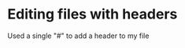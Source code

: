 # Editing files with headers


































Used a single "#" to add a header to my file
